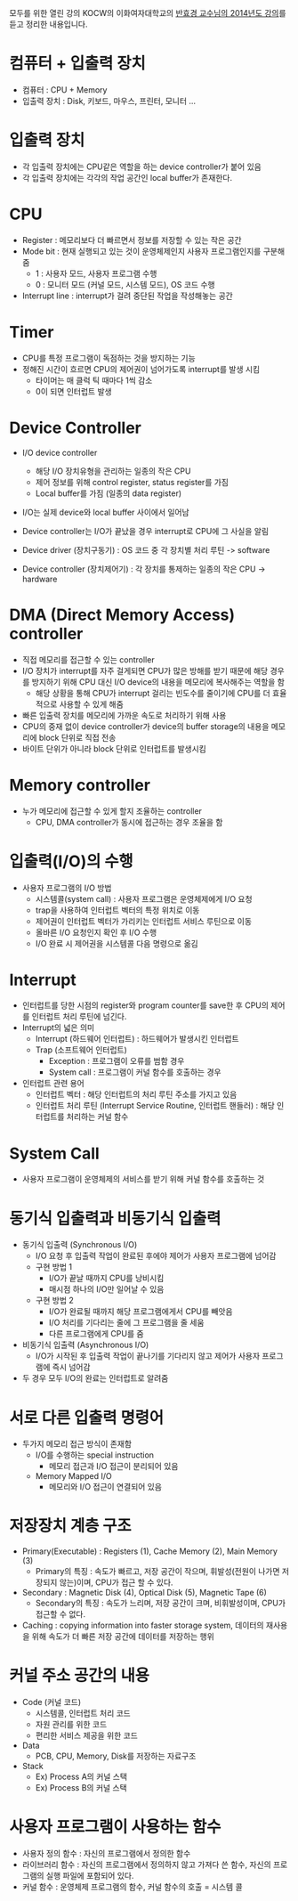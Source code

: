 모두를 위한 열린 강의 KOCW의 이화여자대학교의 [반효경 교수님의 2014년도 강의](http://www.kocw.net/home/search/kemView.do?kemId=1046323)를 듣고 정리한 내용입니다.

# 컴퓨터 + 입출력 장치

- 컴퓨터 : CPU + Memory
- 입출력 장치 : Disk, 키보드, 마우스, 프린터, 모니터 …

# 입출력 장치

- 각 입출력 장치에는 CPU같은 역할을 하는 device controller가 붙어 있음
- 각 입출력 장치에는 각각의 작업 공간인 local buffer가 존재한다.

# CPU

- Register : 메모리보다 더 빠르면서 정보를 저장할 수 있는 작은 공간
- Mode bit : 현재 실행되고 있는 것이 운영체제인지 사용자 프로그램인지를 구분해줌
  - 1 : 사용자 모드, 사용자 프로그램 수행
  - 0 : 모니터 모드 (커널 모드, 시스템 모드), OS 코드 수행
- Interrupt line : interrupt가 걸려 중단된 작업을 작성해놓는 공간

# Timer

- CPU를 특정 프로그램이 독점하는 것을 방지하는 기능
- 정해진 시간이 흐르면 CPU의 제어권이 넘어가도록 interrupt를 발생 시킴
  - 타이머는 매 클럭 틱 때마다 1씩 감소
  - 0이 되면 인터럽트 발생

# Device Controller

- I/O device controller
  - 해당 I/O 장치유형을 관리하는 일종의 작은 CPU
  - 제어 정보를 위해 control register, status register를 가짐
  - Local buffer를 가짐 (일종의 data register)
- I/O는 실제 device와 local buffer 사이에서 일어남
- Device controller는 I/O가 끝났을 경우 interrupt로 CPU에 그 사실을 알림

- Device driver (장치구동기) : OS 코드 중 각 장치별 처리 루틴 -> software
- Device controller (장치제어기) : 각 장치를 통제하는 일종의 작은 CPU -> hardware

# DMA (Direct Memory Access) controller

- 직접 메모리를 접근할 수 있는 controller
- I/O 장치가 interrupt를 자주 걸게되면 CPU가 많은 방해를 받기 때문에 해당 경우를 방지하기 위해 CPU 대신 I/O device의 내용을 메모리에 복사해주는 역할을 함
  - 해당 상황을 통해 CPU가 interrupt 걸리는 빈도수를 줄이기에 CPU를 더 효율적으로 사용할 수 있게 해줌
- 빠른 입출력 장치를 메모리에 가까운 속도로 처리하기 위해 사용
- CPU의 중재 없이 device controller가 device의 buffer storage의 내용을 메모리에 block 단위로 직접 전송
- 바이트 단위가 아니라 block 단위로 인터럽트를 발생시킴

# Memory controller

- 누가 메모리에 접근할 수 있게 할지 조율하는 controller
  - CPU, DMA controller가 동시에 접근하는 경우 조율을 함

# 입출력(I/O)의 수행

- 사용자 프로그램의 I/O 방법
  - 시스템콜(system call) : 사용자 프로그램은 운영체제에게 I/O 요청
  - trap을 사용하여 인터럽트 벡터의 특정 위치로 이동
  - 제어권이 인터럽트 벡터가 가리키는 인터럽트 서비스 루틴으로 이동
  - 올바른 I/O 요청인지 확인 후 I/O 수행
  - I/O 완료 시 제어권을 시스템콜 다음 명령으로 옮김

# Interrupt

- 인터럽트를 당한 시점의 register와 program counter를 save한 후 CPU의 제어를 인터럽트 처리 루틴에 넘긴다.
- Interrupt의 넓은 의미
  - Interrupt (하드웨어 인터럽트) : 하드웨어가 발생시킨 인터럽트
  - Trap (소프트웨어 인터럽트)
    - Exception : 프로그램이 오류를 범함 경우
    - System call : 프로그램이 커널 함수를 호출하는 경우
- 인터럽트 관련 용어
  - 인터럽트 벡터 : 해당 인터럽트의 처리 루틴 주소를 가지고 있음
  - 인터럽트 처리 루틴 (Interrupt Service Routine, 인터럽트 핸들러) : 해당 인터럽트를 처리하는 커널 함수

# System Call

- 사용자 프로그램이 운영체제의 서비스를 받기 위해 커널 함수를 호출하는 것

# 동기식 입출력과 비동기식 입출력

- 동기식 입출력 (Synchronous I/O)
  - I/O 요청 후 입출력 작업이 완료된 후에야 제어가 사용자 프로그램에 넘어감
  - 구현 방법 1
    - I/O가 끝날 때까지 CPU를 낭비시킴
    - 매시점 하나의 I/O만 일어날 수 있음
  - 구현 방법 2
    - I/O가 완료될 때까지 해당 프로그램에게서 CPU를 빼앗음
    - I/O 처리를 기다리는 줄에 그 프로그램을 줄 세움
    - 다른 프로그램에게 CPU를 줌
- 비동기식 입출력 (Asynchronous I/O)
  - I/O가 시작된 후 입출력 작업이 끝나기를 기다리지 않고 제어가 사용자 프로그램에 즉시 넘어감
- 두 경우 모두 I/O의 완료는 인터럽트로 알려줌

# 서로 다른 입출력 명령어

- 두가지 메모리 접근 방식이 존재함
  - I/O를 수행하는 special instruction
    - 메모리 접근과 I/O 접근이 분리되어 있음
  - Memory Mapped I/O
    - 메모리와 I/O 접근이 연결되어 있음

# 저장장치 계층 구조

- Primary(Executable) : Registers (1), Cache Memory (2), Main Memory (3)
  - Primary의 특징 : 속도가 빠르고, 저장 공간이 작으며, 휘발성(전원이 나가면 저장되지 않는)이며, CPU가 접근 할 수 있다.
- Secondary : Magnetic Disk (4), Optical Disk (5), Magnetic Tape (6)
  - Secondary의 특징 : 속도가 느리며, 저장 공간이 크며, 비휘발성이며, CPU가 접근할 수 없다.
- Caching : copying information into faster storage system, 데이터의 재사용을 위해 속도가 더 빠른 저장 공간에 데이터를 저장하는 행위

# 커널 주소 공간의 내용

- Code (커널 코드)
  - 시스템콜, 인터럽트 처리 코드
  - 자원 관리를 위한 코드
  - 편리한 서비스 제공을 위한 코드
- Data
  - PCB, CPU, Memory, Disk를 저장하는 자료구조
- Stack
  - Ex) Process A의 커널 스택
  - Ex) Process B의 커널 스택

# 사용자 프로그램이 사용하는 함수

- 사용자 정의 함수 : 자신의 프로그램에서 정의한 함수
- 라이브러리 함수 : 자신의 프로그램에서 정의하지 않고 가져다 쓴 함수, 자신의 프로그램의 실행 파일에 포함되어 있다.
- 커널 함수 : 운영체제 프로그램의 함수, 커널 함수의 호출 = 시스템 콜
